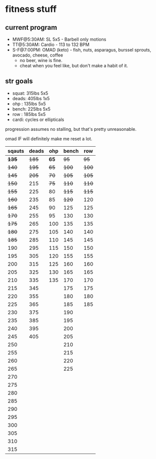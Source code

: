 # fitness stuff

## current program
* MWF@5:30AM: SL 5x5 - Barbell only motions
* TT@5:30AM: Cardio - 113 to 132 BPM
* S-F@7:00PM: OMAD (keto) - fish, nuts, asparagus, burssel sprouts, avocado, cheese, coffee  
  * no beer, wine is fine.
  * cheat when you feel like, but don't make a habit of it.

## str goals
* squat: 315lbs 5x5
* deads: 405lbs 1x5
* ohp  : 135lbs 5x5
* bench: 225lbs 5x5
* row  : 185lbs 5x5
* cardi: cycles or ellipticals 

progression assumes no stalling, but that's pretty unreasonable.  

omad IF will definitely make me reset a lot.  

sqauts | deads | ohp | bench | row
 --- | --- | --- | --- | --- 
__~~135~~__ | ~~185~~ | __65__ | ~~95~~ | ~~95~~
~~140~~ | ~~195~~ | ~~65~~ | ~~100~~ | ~~100~~
~~145~~ | ~~205~~ | ~~70~~ | ~~105~~ | ~~105~~
~~150~~ | 215 | ~~75~~ | ~~110~~ | ~~110~~
~~155~~ | 225 | 80 | ~~115~~ | ~~115~~
~~160~~ | 235 | 85 | ~~120~~ | 120
~~165~~ | 245 | 90 | 125 | 125
~~170~~ | 255 | 95 | 130 | 130
~~175~~ | 265 | 100 | 135 | 135
~~180~~ | 275 | 105 | 140 | 140
~~185~~ | 285 | 110 | 145 | 145
190 | 295 | 115 | 150 | 150
195 | 305 | 120 | 155 | 155
200 | 315 | 125 | 160 | 160
205 | 325 | 130 | 165 | 165
210 | 335 | 135 | 170 | 170
215 | 345 |  | 175 | 175
220 | 355 |  | 180 | 180
225 | 365 |  | 185 | 185
230 | 375 |  | 190 | 
235 | 385 |  | 195 | 
240 | 395 |  | 200 | 
245 | 405 |  | 205 | 
250 |  |  | 210 | 
255 |  |  | 215 | 
260 |  |  | 220 | 
265 |  |  | 225 | 
270 |  |  |  | 
275 |  |  |  | 
280 |  |  |  | 
285 |  |  |  | 
290 |  |  |  | 
295 |  |  |  | 
300 |  |  |  | 
305 |  |  |  | 
310 |  |  |  | 
315 |  |  |  | 
